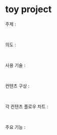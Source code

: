 <h1> toy project </h1>
<p>주제  : </p></br>
<p>의도  : </p></br>
<p>사용 기술  : </p></br>
<p>컨텐츠 구상  : </p></br>
<p>각 컨텐츠 플로우 차트  : </p></br>
<p>주요 기능  : </p></br>

